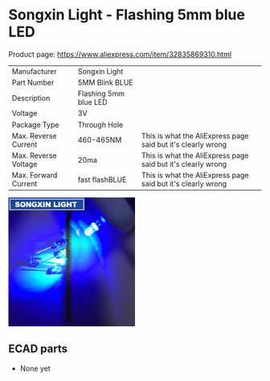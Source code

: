 Songxin Light - Flashing 5mm blue LED
=====================================

Product page: <https://www.aliexpress.com/item/32835869310.html>

|               |                       |                                                              |
| ------------- | --------------------- | ------------------------------------------------------------ |
| Manufacturer  | Songxin Light         |                                                              |
| Part Number   | 5MM Blink BLUE        |                                                              |
| Description   | Flashing 5mm blue LED |                                                              |
| Voltage       | 3V                    |                                                              |
| Package Type  | Through Hole          |                                                              |
| Max. Reverse Current | 460-465NM      | This is what the AliExpress page said but it's clearly wrong |
| Max. Reverse Voltage | 20ma           | This is what the AliExpress page said but it's clearly wrong |
| Max. Forward Current | fast flashBLUE | This is what the AliExpress page said but it's clearly wrong |

<img width="50%" src="Songxin Light - Flashing 5mm blue LED.jpg"/>

ECAD parts
----------

* None yet
